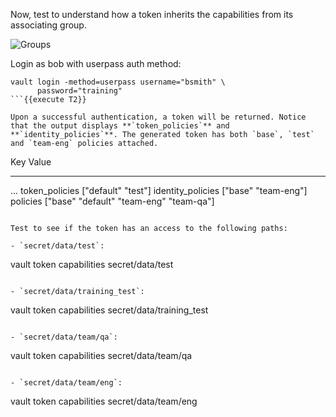 Now, test to understand how a token inherits the capabilities from its associating group.

<img src="https://s3-us-west-1.amazonaws.com/education-yh/7-entity-3.png" alt="Groups"/>

Login as bob with userpass auth method:

```
vault login -method=userpass username="bsmith" \
      password="training"
```{{execute T2}}

Upon a successful authentication, a token will be returned. Notice that the output displays **`token_policies`** and **`identity_policies`**. The generated token has both `base`, `test` and `team-eng` policies attached.

```
Key                    Value
---                    -----
...
token_policies         ["default" "test"]
identity_policies      ["base" "team-eng"]
policies               ["base" "default" "team-eng" "team-qa"]
```

Test to see if the token has an access to the following paths:

- `secret/data/test`:  
  ```
  vault token capabilities secret/data/test
  ```{{execute T2}}

- `secret/data/training_test`:  
  ```
  vault token capabilities secret/data/training_test
  ```{{execute T2}}

- `secret/data/team/qa`:  
  ```
  vault token capabilities secret/data/team/qa
  ```{{execute T2}}

- `secret/data/team/eng`:  
  ```
  vault token capabilities secret/data/team/eng
  ```{{execute T2}}
